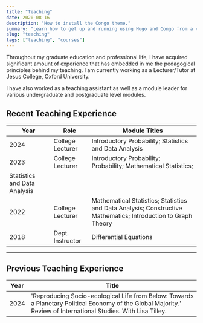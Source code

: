 ```yaml
---
title: "Teaching"
date: 2020-08-16
description: "How to install the Congo theme."
summary: "Learn how to get up and running using Hugo and Congo from a completely blank state. It's the best place to start if you're a new user."
slug: "teaching"
tags: ["teaching", "courses"]
---
```


Throughout my graduate education and professional life, I have acquired significant amount of experience that has embedded in me the pedagogical principles behind my teaching. I am currently working as a Lecturer/Tutor at Jesus College, Oxford University.

I have also worked as a teaching assistant as well as a module leader for various undergraduate and postgraduate level modules.


## Recent Teaching Experience

| Year | Role             | Module Titles                                                                                 |
|------|------------------|-----------------------------------------------------------------------------------------------|
| 2024 | College Lecturer | Introductory Probability; Statistics and Data Analysis                                        |
| 2023 | College Lecturer | Introductory Probability; Probability; Mathematical Statistics; 
Statistics and Data Analysis  |
| 2022 | College Lecturer | Mathematical Statistics; Statistics and Data Analysis; Constructive Mathematics; Introduction to Graph Theory  |
| 2018 | Dept. Instructor | Differential Equations  |


<hr class="bold-line">

## Previous Teaching Experience

| Year | Title                                                                                                         |
|------|---------------------------------------------------------------------------------------------------------------|
| 2024 | 'Reproducing Socio-ecological Life from Below: Towards a Planetary Political Economy of the Global Majority.' Review of International Studies. With Lisa Tilley. |



